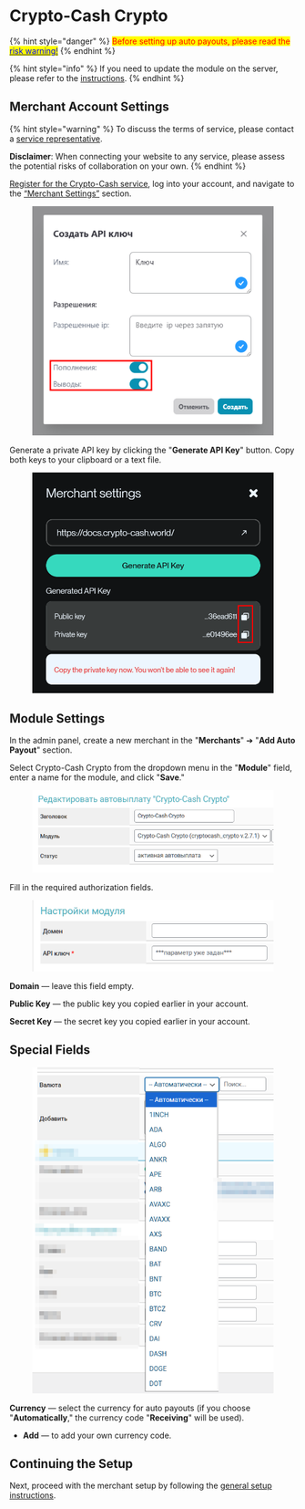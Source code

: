 # Crypto-Cash Crypto

{% hint style="danger" %}
<mark style="color:red;">Before setting up auto payouts, please read the</mark> [<mark style="color:blue;">risk warning!</mark>](https://premium.gitbook.io/main/osnovnye-nastroiki/merchanty-i-avtovyplaty/avtovyplaty/preduprezhdenie-o-riskakh)
{% endhint %}

{% hint style="info" %}
If you need to update the module on the server, please refer to the [instructions](https://premium.gitbook.io/main/en/basic-settings/faq/updating-script-files-on-the-server/how-to-update-files-on-the-server#merchant-and-auto-payout-modules).
{% endhint %}

## Merchant Account Settings

{% hint style="warning" %}
To discuss the terms of service, please contact a [service representative](https://t.me/CCW_Admin).

**Disclaimer**: When connecting your website to any service, please assess the potential risks of collaboration on your own.
{% endhint %}

[Register for the Crypto-Cash service](https://account.crypto-cash.world/registration), log into your account, and navigate to the [“Merchant Settings”](https://account.crypto-cash.world/settings) section.

<figure><img src="../../../.gitbook/assets/image (1) (1) (1) (1) (1) (1) (1)_eng.png" alt=""><figcaption></figcaption></figure>

Generate a private API key by clicking the "**Generate API Key**" button. Copy both keys to your clipboard or a text file.

<figure><img src="../../../.gitbook/assets/image (3) (1) (1) (1)_eng.png" alt="" width="563"><figcaption></figcaption></figure>

## Module Settings

In the admin panel, create a new merchant in the "**Merchants**" ➔ "**Add Auto Payout**" section.

Select Crypto-Cash Crypto from the dropdown menu in the "**Module**" field, enter a name for the module, and click "**Save**."

<figure><img src="../../../.gitbook/assets/image (3) (1) (1) (1) (1) (1)_eng.png" alt="" width="490"><figcaption></figcaption></figure>

Fill in the required authorization fields.

<figure><img src="../../../.gitbook/assets/image (1) (1) (1) (1) (1) (1) (1) (1) (1) (1) (1)_eng.png" alt="" width="437"><figcaption></figcaption></figure>

**Domain** — leave this field empty.

**Public Key** — the public key you copied earlier in your account.

**Secret Key** — the secret key you copied earlier in your account.

## Special Fields

<figure><img src="../../../.gitbook/assets/image (2217)_eng.png" alt="" width="437"><figcaption></figcaption></figure>

**Currency** — select the currency for auto payouts (if you choose "**Automatically**," the currency code "**Receiving**" will be used).

* **Add** — to add your own currency code.

## Continuing the Setup

Next, proceed with the merchant setup by following the [general setup instructions](https://premium.gitbook.io/main/en/basic-settings/merchants-and-auto-payments/merchants/general-merchant-settings).